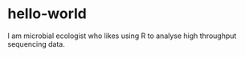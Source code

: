 # hello-world
I am microbial ecologist who likes using R to analyse high throughput sequencing data.
